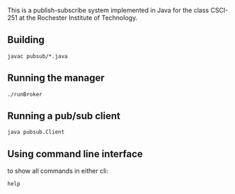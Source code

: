 This is a publish-subscribe system implemented in Java for the class CSCI-251 at the Rochester Institute of Technology.

## Building


`javac pubsub/*.java`


## Running the manager

`./runBroker`

## Running a pub/sub client

`java pubsub.Client`


## Using command line interface

to show all commands in either cli: 

`help`

